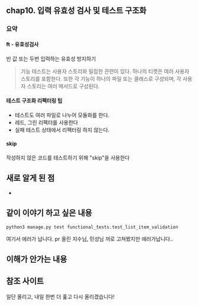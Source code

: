 ## chap10. 입력 유효성 검사 및 테스트 구조화 

### 요약

#### ft - 유효성검사

빈 값 또는 두번 입력하는 유효성 방지하기 

> 기능 테스트는 사용자 스토리와 밀접한 관련이 있다. 하나의 티켓은 여러 사용자 스토리를 포함한다. 또한 각 기능이 하나의 파일 또는 클래스로 구성되며, 각 사용자 스토리는 여러 메서드로 구성된다.

#### 테스트 구조화 리펙터링 팁

- 테스트도 여러 파일로 나누어 모듈화를 한다. 
- 레드, 그린 리팩터를 사용한다
- 실패 테스트 상태에서 리팩터링 하지 않는다. 

#### skip

작성하지 않은 코드를 테스트하기 위해 "skip"을 사용한다 




## 새로 알게 된 점

-



## 같이 이야기 하고 싶은 내용

```
python3 manage.py test functional_tests.test_list_item_validation
```

여기서 에러가 납니다. pr 올린 지수님, 민성님 꺼로 고쳐봤지만 에러가납니다.. 



## 이해가 안가는 내용





## 참조 사이트 





일단 올리고, 내일 한번 더 훑고 다시 올리겠습니다!